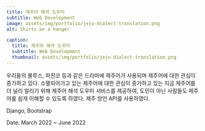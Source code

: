 ```yaml
---
title: 제주어 해석 도우미
subtitle: Web Development
image: assets/img/portfolio/jeju-dialect-translation.png
alt: Shirts on a hanger

caption:
  title: 제주어 해석 도우미
  subtitle: Web Development
  thumbnail: assets/img/portfolio/jeju-dialect-translation.png
---
```


우리들의 블루스, 파친코 등과 같은 드라마에 제주어가 사용되며 제주어에 대한 관심이 증가하고 있다. 소멸되어가고 있는 제주어에 대한 관심이 증가하고 있는 지금 제주어를 더 널리 알리기 위해 제주어 해석 도우미 서비스를 제공하여, 도민이 아닌 사람들도 제주어를 쉽게 이해할 수 있도록 하였다. 제주 방언 API를 사용하였다.
<br>

Django, Bootstrap

Date: March 2022 ~ June 2022  
